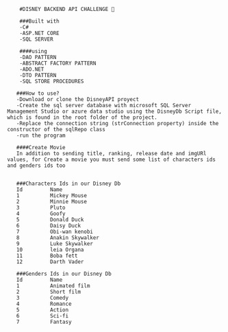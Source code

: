 ﻿
        #DISNEY BACKEND API CHALLENGE 🚀

        ###Built with
        -C#
        -ASP.NET CORE
        -SQL SERVER

        ####using 
        -DAO PATTERN
        -ABSTRACT FACTORY PATTERN
        -ADO.NET
        -DTO PATTERN
        -SQL STORE PROCEDURES

       ###How to use?
       -Download or clone the DisneyAPI proyect
       -Create the sql server database with microsoft SQL Server Management Studio or azure data studio using the DisneyDb Script file, which is found in the root folder of the project.
       -Replace the connection string (strConnection property) inside the constructor of the sqlRepo class
       -run the program

       ####Create Movie
       In addition to sending title, ranking, release date and imgURl values, for Create a movie you must send some list of characters ids and genders ids too

        
       ###Characters Ids in our Disney Db 
       Id         Name 
       1          Mickey Mouse
       2          Minnie Mouse
       3          Pluto
       4          Goofy
       5          Donald Duck
       6          Daisy Duck
       7          Obi-wan kenobi
       8          Anakin Skywalker
       9          Luke Skywalker
       10         leia Organa
       11         Boba fett
       12         Darth Vader

       ###Genders Ids in our Disney Db 
       Id         Name 
       1          Animated film
       2          Short film
       3          Comedy
       4          Romance
       5          Action
       6          Sci-fi
       7          Fantasy
    